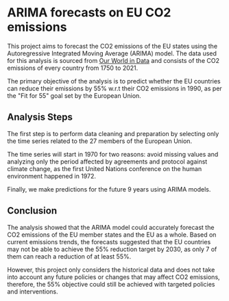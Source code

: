 # ARIMA forecasts on EU CO2 emissions

This project aims to forecast the CO2 emissions of the EU states using the Autoregressive Integrated Moving Average (ARIMA) model. 
The data used for this analysis is sourced from [Our World in Data](https://ourworldindata.org/grapher/annual-co2-emissions-per-country?country=USA~GBR~IND~CHN~FRA~BRA~DEU) and consists of the CO2 emissions of every country from 1750 to 2021.

The primary objective of the analysis is to predict whether the EU countries can reduce their emissions by 55% w.r.t their CO2 emissions in 1990,
as per the "Fit for 55" goal set by the European Union.

## Analysis Steps
 
The first step is to perform data cleaning and preparation by selecting only the time series related to the 27 members of the European Union. 

The time series will start in 1970 for two reasons: avoid missing values and analyzing only the period affected by agreements and protocol against climate 
change, as the first United Nations conference on the human environment happened in 1972. 

Finally, we make predictions for the future 9 years using ARIMA models.

## Conclusion
The analysis showed that the ARIMA model could accurately forecast the CO2 emissions of the EU member states and the EU as a whole. 
Based on current emissions trends, the forecasts suggested that the EU countries may not be able to achieve the 55% reduction target by 2030, as only 7 of them can reach a reduction of at least 55%.

However, this project only considers the historical data and does not take into account any future policies or changes that may affect CO2 emissions, 
therefore, the 55% objective could still be achieved with targeted policies and interventions.
